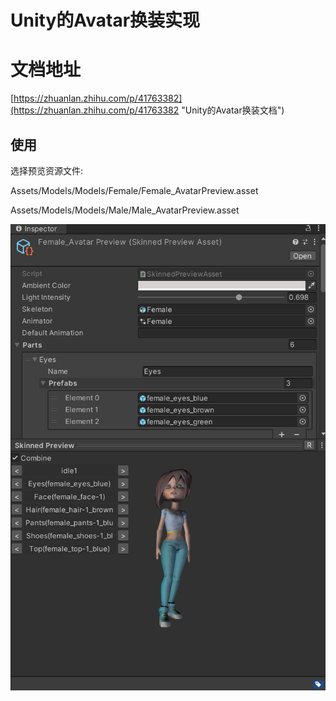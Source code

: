 
# Unity的Avatar换装实现

# 文档地址

[https://zhuanlan.zhihu.com/p/41763382](https://zhuanlan.zhihu.com/p/41763382 "Unity的Avatar换装文档")



## 使用

选择预览资源文件: 

Assets/Models/Models/Female/Female_AvatarPreview.asset

Assets/Models/Models/Male/Male_AvatarPreview.asset



![preview](preview.png)